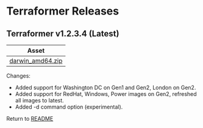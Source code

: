 # Terraformer Releases

## Terraformer v1.2.3.4 (Latest)

| Asset |
| --- |
| [darwin_amd64.zip](/releases/download/v1.2.3.4/darwin_amd64.zip) |

Changes:
- Added support for Washington DC on Gen1 and Gen2, London on Gen2.
- Added support for RedHat, Windows, Power images on Gen2, refreshed all images to latest.
- Added -d command option (experimental).

Return to [README](/README.md)

